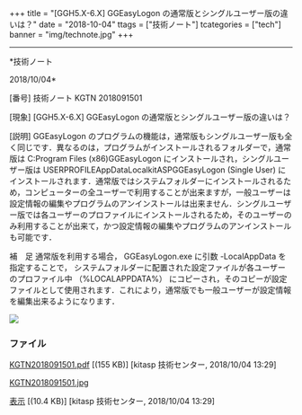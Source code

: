 ﻿+++
title = "[GGH5.X-6.X] GGEasyLogon の通常版とシングルユーザー版の違いは？"
date = "2018-10-04"
ttags = ["技術ノート"]
tcategories = ["tech"]
banner = "img/technote.jpg"
+++

-----------------------------------------------------------------------------------------------------------------------------

*技術ノート

2018/10/04*


[番号]
技術ノート KGTN 2018091501

[現象]
[GGH5.X-6.X] GGEasyLogon の通常版とシングルユーザー版の違いは？

[説明]
GGEasyLogon
のプログラムの機能は，通常版もシングルユーザー版も全く同じです．異なるのは，プログラムがインストールされるフォルダーで，通常版は
C:Program Files (x86)GGEasyLogon
にインストールされ，シングルユーザー版は
USERPROFILEAppDataLocalkitASPGGEasyLogon (Single User)
にインストールされます．通常版ではシステムフォルダーにインストールされるため，コンピューターの全ユーザーで利用することが出来ますが，一般ユーザーは設定情報の編集やプログラムのアンインストールは出来ません．シングルユーザー版では各ユーザーのプロファイルにインストールされるため，そのユーザーのみ利用することが出来て，かつ設定情報の編集やプログラムのアンインストールも可能です．

補　足
通常版を利用する場合， GGEasyLogon.exe に引数 -LocalAppData
を指定することで，
システムフォルダーに配置された設定ファイルが各ユーザーのプロファイル中
（%LOCALAPPDATA%）
にコピーされ，そのコピーが設定ファイルとして使用されます．これにより，通常版でも一般ユーザーが設定情報を編集出来るようになります．

![](http://techreport.kitasp.net/attachments/download/4169/KGTN2018091501.jpg)


### ファイル

 
 


[KGTN2018091501.pdf](http://techreport.kitasp.net/attachments/download/4168/KGTN2018091501.pdf)
 [(155 KB)] [kitasp 技術センター, 2018/10/04
13:29]

[KGTN2018091501.jpg](http://techreport.kitasp.net/attachments/download/4169/KGTN2018091501.jpg)

[表示](http://techreport.kitasp.net/attachments/4169/KGTN2018091501.jpg "表示")
 [(10.4 KB)] [kitasp 技術センター, 2018/10/04
13:29]


 


 


